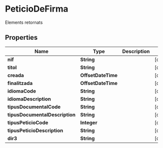 

# PeticioDeFirma

Elements retornats

## Properties

| Name | Type | Description | Notes |
|------------ | ------------- | ------------- | -------------|
|**nif** | **String** |  |  [optional] |
|**titol** | **String** |  |  [optional] |
|**creada** | **OffsetDateTime** |  |  [optional] |
|**finalitzada** | **OffsetDateTime** |  |  [optional] |
|**idiomaCode** | **String** |  |  [optional] |
|**idiomaDescription** | **String** |  |  [optional] |
|**tipusDocumentalCode** | **String** |  |  [optional] |
|**tipusDocumentalDescription** | **String** |  |  [optional] |
|**tipusPeticioCode** | **Integer** |  |  [optional] |
|**tipusPeticioDescription** | **String** |  |  [optional] |
|**dir3** | **String** |  |  [optional] |



